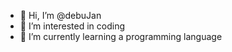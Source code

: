 - 👋 Hi, I’m @debuJan
- 👀 I’m interested in coding 
- 🌱 I’m currently learning a programming language 
<!---
debuJan/debuJan is a ✨ special ✨ repository because its `README.md` (this file) appears on your GitHub profile.
You can click the Preview link to take a look at your changes.
--->
